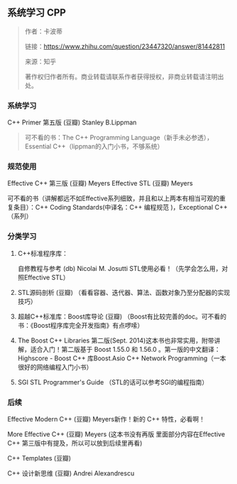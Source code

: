 ## 系统学习 CPP

> 作者：卡波蒂
>
>链接：https://www.zhihu.com/question/23447320/answer/81442811
>
>来源：知乎
>
>著作权归作者所有。商业转载请联系作者获得授权，非商业转载请注明出处。

### 系统学习 
    
C++ Primer 第五版 (豆瓣) Stanley B.Lippman

> 可不看的书：The C++ Programming Language（新手未必参透），Essential C++（lippman的入门小书，不够系统）

### 规范使用 
Effective C++ 第三版 (豆瓣) Meyers
Effective STL (豆瓣) Meyers

可不看的书（讲解都远不如Effective系列细致，并且和以上两本有相当可观的重复条目）：C++ Coding Standards(中译名：C++ 编程规范 )，Exceptional C++（系列）

### 分类学习

1. C++标准程序库：

    自修教程与参考 (db) Nicolai M. Josutti STL使用必看！（先学会怎么用，对照Effective STL）

2. STL源码剖析 (豆瓣) （看看容器、迭代器、算法、函数对象乃至分配器的实现技巧）
3. 超越C++标准库：Boost库导论 (豆瓣) （Boost有比较完善的doc。可不看的书：《Boost程序库完全开发指南》有点啰嗦）
4. The Boost C++ Libraries 第二版(Sept. 2014)这本书也非常实用，附带讲解，适合入门！第二版基于 Boost 1.55.0 和 1.56.0 。第一版的中文翻译：Highscore - Boost C++ 库Boost.Asio C++ Network Programming（一本很好的网络编程入门小书）
5. SGI STL Programmer's Guide （STL的话可以参考SGI的编程指南）

### 后续

Effective Modern C++ (豆瓣)  Meyers新作！新的 C++ 特性，必看啊！

More Effective C++ (豆瓣) Meyers (这本书没有再版 里面部分内容在Effective C++ 第三版中有提及，所以可以放到后续里再看)

C++ Templates (豆瓣) 

C++ 设计新思维 (豆瓣)  Andrei Alexandrescu
